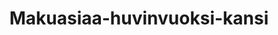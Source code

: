 ---
title: Makuasiaa-huvinvuoksi-kansi
layout: image
categories: [valokuvat]
box-image: valokuvat/Makuasiaa-huvinvuoksi-kansi-k.jpg
image: valokuvat/Makuasiaa-huvinvuoksi-kansi.jpg
hide_title_on_box: true
---